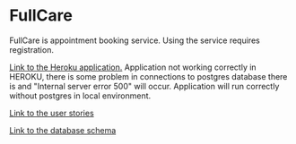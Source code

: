 # FullCare
FullCare is appointment booking service. 
Using the service requires registration. 

[Link to the Heroku application.](https://fullcure-app.herokuapp.com)
Application not working correctly in HEROKU, there is some problem in connections to postgres database there is and "Internal server error 500" will occur.
Application will run correctly without postgres in local environment.

[Link to the user stories](https://github.com/roklem314/Laakari-palvelu/blob/master/documentation/user_story.md)

[Link to the database schema](https://github.com/roklem314/Laakari-palvelu/blob/master/documentation/Tietokanta%20kaavio.jpg)

